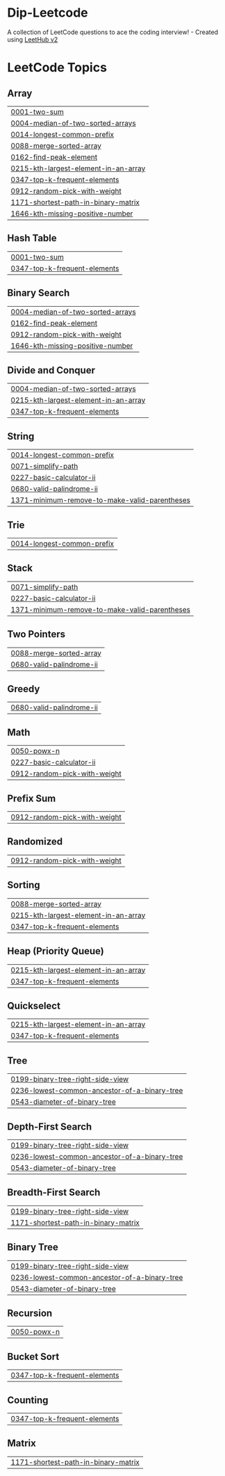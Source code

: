 # Dip-Leetcode
A collection of LeetCode questions to ace the coding interview! - Created using [LeetHub v2](https://github.com/arunbhardwaj/LeetHub-2.0)

<!---LeetCode Topics Start-->
# LeetCode Topics
## Array
|  |
| ------- |
| [0001-two-sum](https://github.com/DipPansuriya/Dip-Leetcode/tree/master/0001-two-sum) |
| [0004-median-of-two-sorted-arrays](https://github.com/DipPansuriya/Dip-Leetcode/tree/master/0004-median-of-two-sorted-arrays) |
| [0014-longest-common-prefix](https://github.com/DipPansuriya/Dip-Leetcode/tree/master/0014-longest-common-prefix) |
| [0088-merge-sorted-array](https://github.com/DipPansuriya/Dip-Leetcode/tree/master/0088-merge-sorted-array) |
| [0162-find-peak-element](https://github.com/DipPansuriya/Dip-Leetcode/tree/master/0162-find-peak-element) |
| [0215-kth-largest-element-in-an-array](https://github.com/DipPansuriya/Dip-Leetcode/tree/master/0215-kth-largest-element-in-an-array) |
| [0347-top-k-frequent-elements](https://github.com/DipPansuriya/Dip-Leetcode/tree/master/0347-top-k-frequent-elements) |
| [0912-random-pick-with-weight](https://github.com/DipPansuriya/Dip-Leetcode/tree/master/0912-random-pick-with-weight) |
| [1171-shortest-path-in-binary-matrix](https://github.com/DipPansuriya/Dip-Leetcode/tree/master/1171-shortest-path-in-binary-matrix) |
| [1646-kth-missing-positive-number](https://github.com/DipPansuriya/Dip-Leetcode/tree/master/1646-kth-missing-positive-number) |
## Hash Table
|  |
| ------- |
| [0001-two-sum](https://github.com/DipPansuriya/Dip-Leetcode/tree/master/0001-two-sum) |
| [0347-top-k-frequent-elements](https://github.com/DipPansuriya/Dip-Leetcode/tree/master/0347-top-k-frequent-elements) |
## Binary Search
|  |
| ------- |
| [0004-median-of-two-sorted-arrays](https://github.com/DipPansuriya/Dip-Leetcode/tree/master/0004-median-of-two-sorted-arrays) |
| [0162-find-peak-element](https://github.com/DipPansuriya/Dip-Leetcode/tree/master/0162-find-peak-element) |
| [0912-random-pick-with-weight](https://github.com/DipPansuriya/Dip-Leetcode/tree/master/0912-random-pick-with-weight) |
| [1646-kth-missing-positive-number](https://github.com/DipPansuriya/Dip-Leetcode/tree/master/1646-kth-missing-positive-number) |
## Divide and Conquer
|  |
| ------- |
| [0004-median-of-two-sorted-arrays](https://github.com/DipPansuriya/Dip-Leetcode/tree/master/0004-median-of-two-sorted-arrays) |
| [0215-kth-largest-element-in-an-array](https://github.com/DipPansuriya/Dip-Leetcode/tree/master/0215-kth-largest-element-in-an-array) |
| [0347-top-k-frequent-elements](https://github.com/DipPansuriya/Dip-Leetcode/tree/master/0347-top-k-frequent-elements) |
## String
|  |
| ------- |
| [0014-longest-common-prefix](https://github.com/DipPansuriya/Dip-Leetcode/tree/master/0014-longest-common-prefix) |
| [0071-simplify-path](https://github.com/DipPansuriya/Dip-Leetcode/tree/master/0071-simplify-path) |
| [0227-basic-calculator-ii](https://github.com/DipPansuriya/Dip-Leetcode/tree/master/0227-basic-calculator-ii) |
| [0680-valid-palindrome-ii](https://github.com/DipPansuriya/Dip-Leetcode/tree/master/0680-valid-palindrome-ii) |
| [1371-minimum-remove-to-make-valid-parentheses](https://github.com/DipPansuriya/Dip-Leetcode/tree/master/1371-minimum-remove-to-make-valid-parentheses) |
## Trie
|  |
| ------- |
| [0014-longest-common-prefix](https://github.com/DipPansuriya/Dip-Leetcode/tree/master/0014-longest-common-prefix) |
## Stack
|  |
| ------- |
| [0071-simplify-path](https://github.com/DipPansuriya/Dip-Leetcode/tree/master/0071-simplify-path) |
| [0227-basic-calculator-ii](https://github.com/DipPansuriya/Dip-Leetcode/tree/master/0227-basic-calculator-ii) |
| [1371-minimum-remove-to-make-valid-parentheses](https://github.com/DipPansuriya/Dip-Leetcode/tree/master/1371-minimum-remove-to-make-valid-parentheses) |
## Two Pointers
|  |
| ------- |
| [0088-merge-sorted-array](https://github.com/DipPansuriya/Dip-Leetcode/tree/master/0088-merge-sorted-array) |
| [0680-valid-palindrome-ii](https://github.com/DipPansuriya/Dip-Leetcode/tree/master/0680-valid-palindrome-ii) |
## Greedy
|  |
| ------- |
| [0680-valid-palindrome-ii](https://github.com/DipPansuriya/Dip-Leetcode/tree/master/0680-valid-palindrome-ii) |
## Math
|  |
| ------- |
| [0050-powx-n](https://github.com/DipPansuriya/Dip-Leetcode/tree/master/0050-powx-n) |
| [0227-basic-calculator-ii](https://github.com/DipPansuriya/Dip-Leetcode/tree/master/0227-basic-calculator-ii) |
| [0912-random-pick-with-weight](https://github.com/DipPansuriya/Dip-Leetcode/tree/master/0912-random-pick-with-weight) |
## Prefix Sum
|  |
| ------- |
| [0912-random-pick-with-weight](https://github.com/DipPansuriya/Dip-Leetcode/tree/master/0912-random-pick-with-weight) |
## Randomized
|  |
| ------- |
| [0912-random-pick-with-weight](https://github.com/DipPansuriya/Dip-Leetcode/tree/master/0912-random-pick-with-weight) |
## Sorting
|  |
| ------- |
| [0088-merge-sorted-array](https://github.com/DipPansuriya/Dip-Leetcode/tree/master/0088-merge-sorted-array) |
| [0215-kth-largest-element-in-an-array](https://github.com/DipPansuriya/Dip-Leetcode/tree/master/0215-kth-largest-element-in-an-array) |
| [0347-top-k-frequent-elements](https://github.com/DipPansuriya/Dip-Leetcode/tree/master/0347-top-k-frequent-elements) |
## Heap (Priority Queue)
|  |
| ------- |
| [0215-kth-largest-element-in-an-array](https://github.com/DipPansuriya/Dip-Leetcode/tree/master/0215-kth-largest-element-in-an-array) |
| [0347-top-k-frequent-elements](https://github.com/DipPansuriya/Dip-Leetcode/tree/master/0347-top-k-frequent-elements) |
## Quickselect
|  |
| ------- |
| [0215-kth-largest-element-in-an-array](https://github.com/DipPansuriya/Dip-Leetcode/tree/master/0215-kth-largest-element-in-an-array) |
| [0347-top-k-frequent-elements](https://github.com/DipPansuriya/Dip-Leetcode/tree/master/0347-top-k-frequent-elements) |
## Tree
|  |
| ------- |
| [0199-binary-tree-right-side-view](https://github.com/DipPansuriya/Dip-Leetcode/tree/master/0199-binary-tree-right-side-view) |
| [0236-lowest-common-ancestor-of-a-binary-tree](https://github.com/DipPansuriya/Dip-Leetcode/tree/master/0236-lowest-common-ancestor-of-a-binary-tree) |
| [0543-diameter-of-binary-tree](https://github.com/DipPansuriya/Dip-Leetcode/tree/master/0543-diameter-of-binary-tree) |
## Depth-First Search
|  |
| ------- |
| [0199-binary-tree-right-side-view](https://github.com/DipPansuriya/Dip-Leetcode/tree/master/0199-binary-tree-right-side-view) |
| [0236-lowest-common-ancestor-of-a-binary-tree](https://github.com/DipPansuriya/Dip-Leetcode/tree/master/0236-lowest-common-ancestor-of-a-binary-tree) |
| [0543-diameter-of-binary-tree](https://github.com/DipPansuriya/Dip-Leetcode/tree/master/0543-diameter-of-binary-tree) |
## Breadth-First Search
|  |
| ------- |
| [0199-binary-tree-right-side-view](https://github.com/DipPansuriya/Dip-Leetcode/tree/master/0199-binary-tree-right-side-view) |
| [1171-shortest-path-in-binary-matrix](https://github.com/DipPansuriya/Dip-Leetcode/tree/master/1171-shortest-path-in-binary-matrix) |
## Binary Tree
|  |
| ------- |
| [0199-binary-tree-right-side-view](https://github.com/DipPansuriya/Dip-Leetcode/tree/master/0199-binary-tree-right-side-view) |
| [0236-lowest-common-ancestor-of-a-binary-tree](https://github.com/DipPansuriya/Dip-Leetcode/tree/master/0236-lowest-common-ancestor-of-a-binary-tree) |
| [0543-diameter-of-binary-tree](https://github.com/DipPansuriya/Dip-Leetcode/tree/master/0543-diameter-of-binary-tree) |
## Recursion
|  |
| ------- |
| [0050-powx-n](https://github.com/DipPansuriya/Dip-Leetcode/tree/master/0050-powx-n) |
## Bucket Sort
|  |
| ------- |
| [0347-top-k-frequent-elements](https://github.com/DipPansuriya/Dip-Leetcode/tree/master/0347-top-k-frequent-elements) |
## Counting
|  |
| ------- |
| [0347-top-k-frequent-elements](https://github.com/DipPansuriya/Dip-Leetcode/tree/master/0347-top-k-frequent-elements) |
## Matrix
|  |
| ------- |
| [1171-shortest-path-in-binary-matrix](https://github.com/DipPansuriya/Dip-Leetcode/tree/master/1171-shortest-path-in-binary-matrix) |
<!---LeetCode Topics End-->